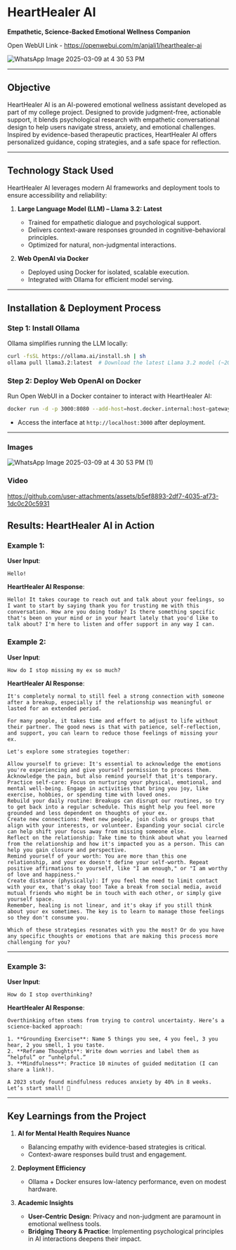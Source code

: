 
# HeartHealer AI  

**Empathetic, Science-Backed Emotional Wellness Companion**  

Open WebUI Link - https://openwebui.com/m/anjali1/hearthealer-ai

![WhatsApp Image 2025-03-09 at 4 30 53 PM](https://github.com/user-attachments/assets/45726269-5d3b-4f39-b68a-5ee4913d2c9b)

---

## Objective  
HeartHealer AI is an AI-powered emotional wellness assistant developed as part of my college project. Designed to provide judgment-free, actionable support, it blends psychological research with empathetic conversational design to help users navigate stress, anxiety, and emotional challenges. Inspired by evidence-based therapeutic practices, HeartHealer AI offers personalized guidance, coping strategies, and a safe space for reflection.  

---

## Technology Stack Used  
HeartHealer AI leverages modern AI frameworks and deployment tools to ensure accessibility and reliability:  

1. **Large Language Model (LLM) – Llama 3.2: Latest**  
   - Trained for empathetic dialogue and psychological support.  
   - Delivers context-aware responses grounded in cognitive-behavioral principles.  
   - Optimized for natural, non-judgmental interactions.  

2. **Web OpenAI via Docker**  
   - Deployed using Docker for isolated, scalable execution.  
   - Integrated with Ollama for efficient model serving.  

---

## Installation & Deployment Process  

### Step 1: Install Ollama  
Ollama simplifies running the LLM locally:  
```bash  
curl -fsSL https://ollama.ai/install.sh | sh  
ollama pull llama3.2:latest  # Download the latest Llama 3.2 model (~2GB)  
```  

### Step 2: Deploy Web OpenAI on Docker  
Run Open WebUI in a Docker container to interact with HeartHealer AI:  
```bash  
docker run -d -p 3000:8080 --add-host=host.docker.internal:host-gateway -v open-webui:/app/backend/data --name open-webui --restart always ghcr.io/open-webui/open-webui:main  
```  
- Access the interface at `http://localhost:3000` after deployment.  

---
### Images
![WhatsApp Image 2025-03-09 at 4 30 53 PM (1)](https://github.com/user-attachments/assets/15fbfdfe-5470-4933-96d7-4ab1742097be)

### Video



https://github.com/user-attachments/assets/b5ef8893-2df7-4035-af73-1dc0c20c5931



## Results: HeartHealer AI in Action  

### Example 1:  
**User Input**:  
```  
Hello!  
```  

**HeartHealer AI Response**:  
```  
Hello! It takes courage to reach out and talk about your feelings, so I want to start by saying thank you for trusting me with this conversation. How are you doing today? Is there something specific that's been on your mind or in your heart lately that you'd like to talk about? I'm here to listen and offer support in any way I can.
```


### Example 2:  
**User Input**:  
```  
How do I stop missing my ex so much?  
```  

**HeartHealer AI Response**:  
```  
It's completely normal to still feel a strong connection with someone after a breakup, especially if the relationship was meaningful or lasted for an extended period.

For many people, it takes time and effort to adjust to life without their partner. The good news is that with patience, self-reflection, and support, you can learn to reduce those feelings of missing your ex.

Let's explore some strategies together:

Allow yourself to grieve: It's essential to acknowledge the emotions you're experiencing and give yourself permission to process them. Acknowledge the pain, but also remind yourself that it's temporary.
Practice self-care: Focus on nurturing your physical, emotional, and mental well-being. Engage in activities that bring you joy, like exercise, hobbies, or spending time with loved ones.
Rebuild your daily routine: Breakups can disrupt our routines, so try to get back into a regular schedule. This might help you feel more grounded and less dependent on thoughts of your ex.
Create new connections: Meet new people, join clubs or groups that align with your interests, or volunteer. Expanding your social circle can help shift your focus away from missing someone else.
Reflect on the relationship: Take time to think about what you learned from the relationship and how it's impacted you as a person. This can help you gain closure and perspective.
Remind yourself of your worth: You are more than this one relationship, and your ex doesn't define your self-worth. Repeat positive affirmations to yourself, like "I am enough," or "I am worthy of love and happiness."
Create distance (physically): If you feel the need to limit contact with your ex, that's okay too! Take a break from social media, avoid mutual friends who might be in touch with each other, or simply give yourself space.
Remember, healing is not linear, and it's okay if you still think about your ex sometimes. The key is to learn to manage those feelings so they don't consume you.

Which of these strategies resonates with you the most? Or do you have any specific thoughts or emotions that are making this process more challenging for you?  
```  

---

### Example 3:   
**User Input**:  
```  
How do I stop overthinking?  
```  

**HeartHealer AI Response**:  
```  
Overthinking often stems from trying to control uncertainty. Here’s a science-backed approach:  

1. **Grounding Exercise**: Name 5 things you see, 4 you feel, 3 you hear, 2 you smell, 1 you taste.  
2. **Reframe Thoughts**: Write down worries and label them as “helpful” or “unhelpful.”  
3. **Mindfulness**: Practice 10 minutes of guided meditation (I can share a link!).  

A 2023 study found mindfulness reduces anxiety by 40% in 8 weeks. Let’s start small! 🌱  
```  

---

## Key Learnings from the Project  

1. **AI for Mental Health Requires Nuance**  
   - Balancing empathy with evidence-based strategies is critical.  
   - Context-aware responses build trust and engagement.  

2. **Deployment Efficiency**  
   - Ollama + Docker ensures low-latency performance, even on modest hardware.  

3. **Academic Insights**  
   - **User-Centric Design**: Privacy and non-judgment are paramount in emotional wellness tools.  
   - **Bridging Theory & Practice**: Implementing psychological principles in AI interactions deepens their impact.  
